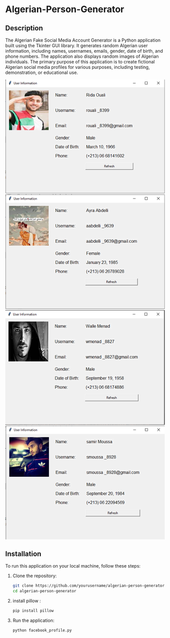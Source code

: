 # Algerian-Person-Generator

## Description

The Algerian Fake Social Media Account Generator is a Python application built using the Tkinter GUI library. It generates random Algerian user information, including names, usernames, emails, gender, date of birth, and phone numbers. The application also displays random images of Algerian individuals. The primary purpose of this application is to create fictional Algerian social media profiles for various purposes, including testing, demonstration, or educational use.

![Algerian Fake Social Media Account Generator](Screenshot3.png) ![Algerian Fake Social Media Account Generator](Screenshot4.png)
![Algerian Fake Social Media Account Generator](Screenshot1.png)  ![Algerian Fake Social Media Account Generator](Screenshot2.png)


## Installation

To run this application on your local machine, follow these steps:

1. Clone the repository:

   ```bash
   git clone https://github.com/yourusername/algerian-person-generator.git
   cd algerian-person-generator


2. install pillow :
    ```bash
    pip install pillow
    
3. Run the application:
   ```bash
   python facebook_profile.py

